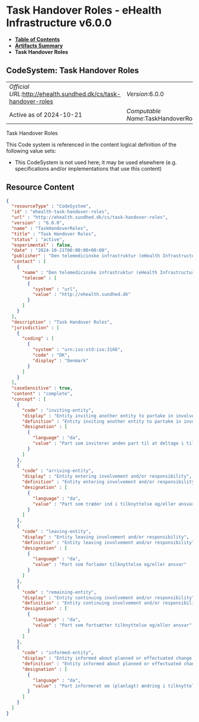 # Task Handover Roles - eHealth Infrastructure v6.0.0

* [**Table of Contents**](toc.md)
* [**Artifacts Summary**](artifacts.md)
* **Task Handover Roles**

## CodeSystem: Task Handover Roles 

| | |
| :--- | :--- |
| *Official URL*:http://ehealth.sundhed.dk/cs/task-handover-roles | *Version*:6.0.0 |
| Active as of 2024-10-21 | *Computable Name*:TaskHandoverRoles |

 
Task Handover Roles 

 This Code system is referenced in the content logical definition of the following value sets: 

* This CodeSystem is not used here; it may be used elsewhere (e.g. specifications and/or implementations that use this content)



## Resource Content

```json
{
  "resourceType" : "CodeSystem",
  "id" : "ehealth-task-handover-roles",
  "url" : "http://ehealth.sundhed.dk/cs/task-handover-roles",
  "version" : "6.0.0",
  "name" : "TaskHandoverRoles",
  "title" : "Task Handover Roles",
  "status" : "active",
  "experimental" : false,
  "date" : "2024-10-21T00:00:00+00:00",
  "publisher" : "Den telemedicinske infrastruktur (eHealth Infrastructure)",
  "contact" : [
    {
      "name" : "Den telemedicinske infrastruktur (eHealth Infrastructure)",
      "telecom" : [
        {
          "system" : "url",
          "value" : "http://ehealth.sundhed.dk"
        }
      ]
    }
  ],
  "description" : "Task Handover Roles",
  "jurisdiction" : [
    {
      "coding" : [
        {
          "system" : "urn:iso:std:iso:3166",
          "code" : "DK",
          "display" : "Denmark"
        }
      ]
    }
  ],
  "caseSensitive" : true,
  "content" : "complete",
  "concept" : [
    {
      "code" : "inviting-entity",
      "display" : "Entity inviting another entity to partake in involvement and/or responsibility",
      "definition" : "Entity inviting another entity to partake in involvement and/or responsibility",
      "designation" : [
        {
          "language" : "da",
          "value" : "Part som inviterer anden part til at deltage i tilknyttelse og/eller ansvar"
        }
      ]
    },
    {
      "code" : "arriving-entity",
      "display" : "Entity entering involvement and/or responsibility",
      "definition" : "Entity entering involvement and/or responsibility",
      "designation" : [
        {
          "language" : "da",
          "value" : "Part som træder ind i tilknyttelse og/eller ansvar"
        }
      ]
    },
    {
      "code" : "leaving-entity",
      "display" : "Entity leaving involvement and/or responsibility",
      "definition" : "Entity leaving involvement and/or responsibility",
      "designation" : [
        {
          "language" : "da",
          "value" : "Part som forlader tilknyttelse og/eller ansvar"
        }
      ]
    },
    {
      "code" : "remaining-entity",
      "display" : "Entity continuing involvement and/or responsibility",
      "definition" : "Entity continuing involvement and/or responsibility",
      "designation" : [
        {
          "language" : "da",
          "value" : "Part som fortsætter tilknyttelse og/eller ansvar"
        }
      ]
    },
    {
      "code" : "informed-entity",
      "display" : "Entity informed about planned or effectuated change in involvement and/or responsibility",
      "definition" : "Entity informed about planned or effectuated change in involvement and/or responsibility",
      "designation" : [
        {
          "language" : "da",
          "value" : "Part informeret om (planlagt) ændring i tilknyttelse og/eller ansvar"
        }
      ]
    }
  ]
}

```

